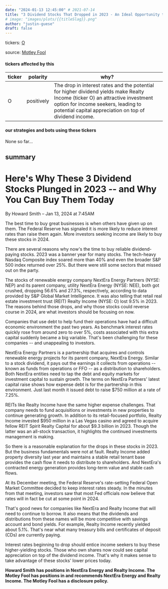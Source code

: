 ```yaml
---
date: "2024-01-13 12:45:00" # 2021-07-14
title: "3 Dividend Stocks That Dropped in 2023 - An Ideal Opportunity to Invest Today"
# image: "images/plots/{{titleSlag}}.png"
author: "justin-guese"
draft: false
---
```

tickers: <a href='https://finance.yahoo.com/quote/O' target='_blank'>O</a> 

source: <a href='https://www.fool.com/investing/2024/01/13/why-to-buy-dividend-stocks-that-dropped-last-year/' target='_blank'>Motley Fool</a>

#### tickers affected by this

| ticker | polarity | why? |
|------------|------------|------------|
| O | positively | The drop in interest rates and the potential for higher dividend yields make Realty Income (ticker O) an attractive investment option for income seekers, leading to potential capital appreciation on top of dividend income. |



#### our strategies and bots using these tickers

None so far...

## summary

# Here's Why These 3 Dividend Stocks Plunged in 2023 -- and Why You Can Buy Them Today

By Howard Smith – Jan 13, 2024 at 7:45AM

The best time to buy great businesses is when others have given up on them. The Federal Reserve has signaled it is more likely to reduce interest rates than raise them again. More investors seeking income are likely to buy these stocks in 2024.

There are several reasons why now's the time to buy reliable dividend-paying stocks. 2023 was a banner year for many stocks. The tech-heavy Nasdaq Composite index soared more than 40% and even the broader S&P 500 index returned over 25%. But there were still some sectors that missed out on the party. 

The stocks of renewable energy company NextEra Energy Partners (NYSE: NEP) and its parent company, utility NextEra Energy (NYSE: NEE), both got crushed, dropping 56.6% and 27.3%, respectively, according to data provided by S&P Global Market Intelligence. It was also telling that retail real estate investment trust (REIT) Realty Income (NYSE: O) lost 9.5% in 2023. The reasons behind those drops, and why those stocks could reverse course in 2024, are what investors should be focusing on now.

Companies that use debt to help fund their operations have had a difficult economic environment the past two years. As benchmark interest rates quickly rose from around zero to over 5%, costs associated with this extra capital suddenly became a big variable. That's been challenging for these companies -- and unappealing to investors.

NextEra Energy Partners is a partnership that acquires and controls renewable energy projects for its parent company, NextEra Energy. Similar to a stock dividend, it pays out the earnings it collects from operations -- known as funds from operations or FFO -- as a distribution to shareholders. Both NextEra entities need to tap the debt and equity markets for investment capital to sustain growth. The terms on NextEra Partners' latest capital raise shows how expense debt is for the partnership in this environment. Just last month it issued debt to raise $750 million at a rate of 7.25%.

REITs like Realty Income have the same higher expense challenges. That company needs to fund acquisitions or investments in new properties to continue generating growth. In addition to its retail-focused portfolio, Realty Income invested $950 million in a Las Vegas casino and agreed to acquire fellow REIT Spirit Realty Capital for about $9.3 billion in 2023. Though the latter was an all-stock transaction, it highlights the continued investments management is making.

So there is a reasonable explanation for the drops in these stocks in 2023. But the business fundamentals were not at fault. Realty Income added property diversity last year and maintains a stable retail tenant base provides the cash flow it needs to distribute to shareholders. And NextEra's contracted energy generation provides long-term value and stable cash flows.

At its December meeting, the Federal Reserve's rate-setting Federal Open Market Committee decided to keep interest rates steady. In the minutes from that meeting, investors saw that most Fed officials now believe that rates will in fact be cut at some point in 2024.

That's good news for companies like NextEra and Realty Income that will need to continue to borrow. It also means that the dividends and distributions from these names will be more competitive with savings account and bond yields. For example, Realty Income recently yielded about 5.1%. That's near what many treasury bills and certificates of deposit (CDs) are currently paying.

Interest rates beginning to drop should entice income seekers to buy these higher-yielding stocks. Those who own shares now could see capital appreciation on top of the dividend income. That's why it makes sense to take advantage of these stocks' lower prices today.

**Howard Smith has positions in NextEra Energy and Realty Income. The Motley Fool has positions in and recommends NextEra Energy and Realty Income. The Motley Fool has a disclosure policy.**